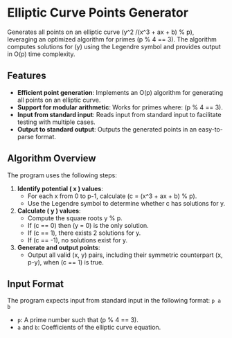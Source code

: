 # Elliptic Curve Points Generator

Generates all points on an elliptic curve \(y^2 /(x^3 + ax + b) % p), leveraging an optimized algorithm for primes (p % 4 == 3). The algorithm computes solutions for (y) using the Legendre symbol and provides output in O(p) time complexity.

## Features
- **Efficient point generation**: Implements an O(p) algorithm for generating all points on an elliptic curve.
- **Support for modular arithmetic**: Works for primes where: (p % 4 == 3).
- **Input from standard input**: Reads input from standard input to facilitate testing with multiple cases.
- **Output to standard output**: Outputs the generated points in an easy-to-parse format.

## Algorithm Overview
The program uses the following steps:
1. **Identify potential ( x ) values**:
   - For each x from 0 to p-1, calculate (c = (x^3 + ax + b) % p).
   - Use the Legendre symbol to determine whether c has solutions for y.
2. **Calculate ( y ) values**:
   - Compute the square roots y % p.
   - If (c == 0) then (y = 0) is the only solution.
   - If (c == 1), there exists 2 solutions for y.
   - If (c == -1), no solutions exist for y.
3. **Generate and output points**:
   - Output all valid (x, y) pairs, including their symmetric counterpart (x, p-y), when (c == 1) is true.

## Input Format
The program expects input from standard input in the following format: `p a b`
- `p`: A prime number such that (p % 4 == 3).
- `a` and `b`: Coefficients of the elliptic curve equation.
